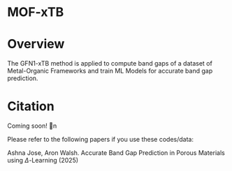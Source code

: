 # MOF-xTB

# Overview

 The GFN1-xTB method is applied to compute band gaps of a dataset of Metal-Organic Frameworks and train ML Models for accurate band gap prediction.

 # Citation
 
Coming soon! :rocket:n

Please refer to the following papers if you use these codes/data:

Ashna Jose, Aron Walsh. Accurate Band Gap Prediction in Porous Materials using $\Delta$-Learning (2025)
